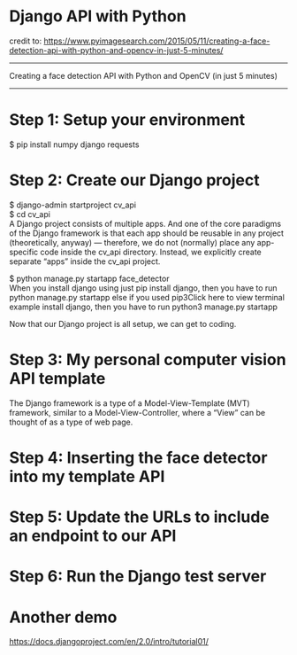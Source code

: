 # Django API with Python    
credit to: https://www.pyimagesearch.com/2015/05/11/creating-a-face-detection-api-with-python-and-opencv-in-just-5-minutes/   

***  
Creating a face detection API with Python and OpenCV (in just 5 minutes)   
***   
 
# Step 1: Setup your environment    
$ pip install numpy django requests   

# Step 2: Create our Django project   
$ django-admin startproject cv_api    
$ cd cv_api     
A Django project consists of multiple apps. And one of the core paradigms of the Django framework is that each app should be reusable in any project (theoretically, anyway) — therefore, we do not (normally) place any app-specific code inside the cv_api  directory. Instead, we explicitly create separate “apps” inside the cv_api  project.    

$ python manage.py startapp face_detector     
When you install django using just pip install django, then you have to run python manage.py startapp else if you used pip3Click here to view terminal example install django, then you have to run python3 manage.py startapp      

Now that our Django project is all setup, we can get to coding.    

# Step 3: My personal computer vision API template   
The Django framework is a type of a Model-View-Template (MVT) framework, similar to a Model-View-Controller, where a “View” can be thought of as a type of web page.    

# Step 4: Inserting the face detector into my template API   

# Step 5: Update the URLs to include an endpoint to our API   

# Step 6: Run the Django test server   







# Another demo   
https://docs.djangoproject.com/en/2.0/intro/tutorial01/    
